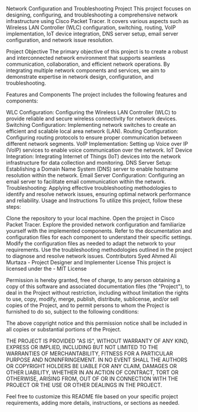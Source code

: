 Network Configuration and Troubleshooting Project
This project focuses on designing, configuring, and troubleshooting a comprehensive network infrastructure using Cisco Packet Tracer. It covers various aspects such as Wireless LAN Controller (WLC) configuration, switching, routing, VoIP implementation, IoT device integration, DNS server setup, email server configuration, and network issue resolution.

Project Objective
The primary objective of this project is to create a robust and interconnected network environment that supports seamless communication, collaboration, and efficient network operations. By integrating multiple network components and services, we aim to demonstrate expertise in network design, configuration, and troubleshooting.

Features and Components
The project includes the following features and components:

WLC Configuration: Configuring the Wireless LAN Controller (WLC) to provide reliable and secure wireless connectivity for network devices.
Switching Configuration: Implementing network switches to create an efficient and scalable local area network (LAN).
Routing Configuration: Configuring routing protocols to ensure proper communication between different network segments.
VoIP Implementation: Setting up Voice over IP (VoIP) services to enable voice communication over the network.
IoT Device Integration: Integrating Internet of Things (IoT) devices into the network infrastructure for data collection and monitoring.
DNS Server Setup: Establishing a Domain Name System (DNS) server to enable hostname resolution within the network.
Email Server Configuration: Configuring an email server to facilitate email communication within the network.
Troubleshooting: Applying effective troubleshooting methodologies to identify and resolve network issues, ensuring optimal network performance and reliability.
Usage and Instructions
To utilize this project, follow these steps:

Clone the repository to your local machine.
Open the project in Cisco Packet Tracer.
Explore the provided network configuration and familiarize yourself with the implemented components.
Refer to the documentation and configuration files for each component to understand their specific settings.
Modify the configuration files as needed to adapt the network to your requirements.
Use the troubleshooting methodologies outlined in the project to diagnose and resolve network issues.
Contributors
Syed Ahmed Ali Murtaza - Project Designer and Implementer
License
This project is licensed under the - MIT License

Permission is hereby granted, free of charge, to any person obtaining a copy of this software and associated documentation files (the "Project"), to deal in the Project without restriction, including without limitation the rights to use, copy, modify, merge, publish, distribute, sublicense, and/or sell copies of the Project, and to permit persons to whom the Project is furnished to do so, subject to the following conditions:

The above copyright notice and this permission notice shall be included in all copies or substantial portions of the Project.

THE PROJECT IS PROVIDED "AS IS", WITHOUT WARRANTY OF ANY KIND, EXPRESS OR IMPLIED, INCLUDING BUT NOT LIMITED TO THE WARRANTIES OF MERCHANTABILITY, FITNESS FOR A PARTICULAR PURPOSE AND NONINFRINGEMENT. IN NO EVENT SHALL THE AUTHORS OR COPYRIGHT HOLDERS BE LIABLE FOR ANY CLAIM, DAMAGES OR OTHER LIABILITY, WHETHER IN AN ACTION OF CONTRACT, TORT OR OTHERWISE, ARISING FROM, OUT OF OR IN CONNECTION WITH THE PROJECT OR THE USE OR OTHER DEALINGS IN THE PROJECT.

Feel free to customize this README file based on your specific project requirements, adding more details, instructions, or sections as needed.
